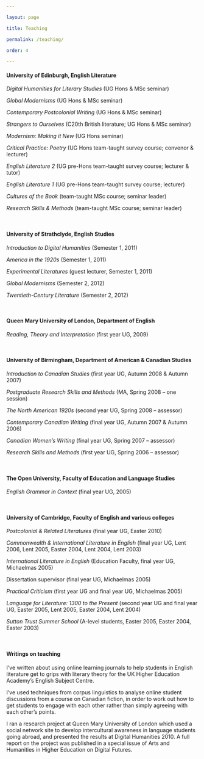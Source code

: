 ```yaml
---

layout: page

title: Teaching

permalink: /teaching/

order: 4

---
```


#### University of Edinburgh, English Literature



*Digital Humanities for Literary Studies* (UG Hons & MSc seminar)

*Global Modernisms* (UG Hons & MSc seminar)

*Contemporary Postcolonial Writing* (UG Hons & MSc seminar)

*Strangers to Ourselves* (C20th British literature; UG Hons & MSc seminar)

*Modernism: Making it New* (UG Hons seminar)

*Critical Practice: Poetry* (UG Hons team-taught survey course; convenor & lecturer)

*English Literature 2* (UG pre-Hons team-taught survey course; lecturer & tutor)

*English Literature 1* (UG pre-Hons team-taught survey course; lecturer)

*Cultures of the Book* (team-taught MSc course; seminar leader)

*Research Skills & Methods* (team-taught MSc course; seminar leader)





 <br />



#### University of Strathclyde, English Studies



*Introduction to Digital Humanities* (Semester 1, 2011)

*America in the 1920s* (Semester 1, 2011)

*Experimental Literatures* (guest lecturer, Semester 1, 2011)

*Global Modernisms* (Semester 2, 2012)

*Twentieth-Century Literature* (Semester 2, 2012)



  <br />



#### Queen Mary University of London, Department of English



*Reading, Theory and Interpretation* (first year UG, 2009)



  <br />



#### University of Birmingham, Department of American & Canadian Studies



*Introduction to Canadian Studies* (first year UG, Autumn 2008 & Autumn 2007)

*Postgraduate Research Skills and Methods* (MA, Spring 2008 – one session)

*The North American 1920s* (second year UG, Spring 2008 – assessor)

*Contemporary Canadian Writing* (final year UG, Autumn 2007 & Autumn 2006)

*Canadian Women’s Writing* (final year UG, Spring 2007 – assessor)

*Research Skills and Methods* (first year UG, Spring 2006 – assessor)



  <br />



#### The Open University, Faculty of Education and Language Studies



*English Grammar in Context* (final year UG, 2005)



  <br />



#### University of Cambridge, Faculty of English and various colleges



*Postcolonial & Related Literatures* (final year UG, Easter 2010)

*Commonwealth & International Literature in English* (final year UG, Lent 2006, Lent 2005, Easter 2004, Lent 2004, Lent 2003)

*International Literature in English* (Education Faculty, final year UG, Michaelmas 2005)

Dissertation supervisor (final year UG, Michaelmas 2005)

*Practical Criticism* (first year UG and final year UG, Michaelmas 2005)

*Language for Literature: 1300 to the Present* (second year UG and final year UG, Easter 2005, Lent 2005, Easter 2004, Lent 2004)

*Sutton Trust Summer School* (A-level students, Easter 2005, Easter 2004, Easter 2003)



  <br />



#### Writings on teaching



I’ve written about using online learning journals to help students in English literature get to grips with literary theory for the UK Higher Education Academy’s English Subject Centre.



I’ve used techniques from corpus linguistics to analyse online student discussions from a course on Canadian fiction, in order to work out how to get students to engage with each other rather than simply agreeing with each other’s points.



I ran a research project at Queen Mary University of London which used a social network site to develop intercultural awareness in language students going abroad, and presented the results at Digital Humanities 2010. A full report on the project was published in a special issue of Arts and Humanities in Higher Education on Digital Futures.